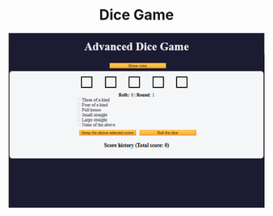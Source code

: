 <h1 align="center">Dice Game</h1>

<img align="center" src="../asset/dice game.PNG" alt="Dice Game">